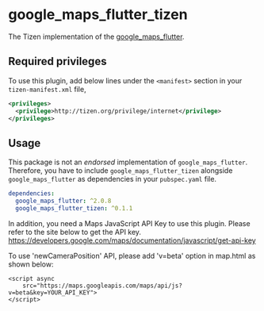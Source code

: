 # google_maps_flutter_tizen

The Tizen implementation of the [google_maps_flutter](https://pub.dev/packages/google_maps_flutter).

## Required privileges

To use this plugin, add below lines under the `<manifest>` section in your `tizen-manifest.xml` file,

```xml
<privileges>
  <privilege>http://tizen.org/privilege/internet</privilege>
</privileges>
```

## Usage

This package is not an _endorsed_ implementation of `google_maps_flutter`. Therefore, you have to include `google_maps_flutter_tizen` alongside `google_maps_flutter` as dependencies in your `pubspec.yaml` file.

```yaml
dependencies:
  google_maps_flutter: ^2.0.8
  google_maps_flutter_tizen: ^0.1.1
```

In addition, you need a Maps JavaScript API Key to use this plugin. Please refer to the site below to get the API key.  
<https://developers.google.com/maps/documentation/javascript/get-api-key>

To use 'newCameraPosition' API, please add 'v=beta' option in map.html as shown below:
```
<script async
    src="https://maps.googleapis.com/maps/api/js?v=beta&key=YOUR_API_KEY">
</script>
```
